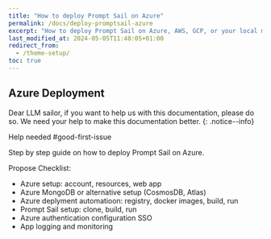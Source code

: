 ```yaml
---
title: "How to deploy Prompt Sail on Azure"
permalink: /docs/deploy-promptsail-azure
excerpt: "How to deploy Prompt Sail on Azure, AWS, GCP, or your local machine."
last_modified_at: 2024-05-05T11:48:05+01:00
redirect_from:
  - /theme-setup/
toc: true
---
```



## Azure Deployment 

Dear LLM sailor, if you want to help us with this documentation, please do so. We need your help to make this documentation better.
{: .notice--info}

Help needed #good-first-issue


Step by step guide on how to deploy Prompt Sail on Azure.

Propose Checklist:

* Azure setup: account, resources, web app
* Azure MongoDB or alternative setup (CosmosDB, Atlas)
* Azure deplyment automatioon: registry, docker images, build, run
* Prompt Sail setup: clone, build, run
* Azure authentication configuration SSO
* App logging and monitoring

